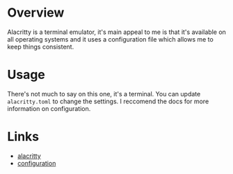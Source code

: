 # Overview

Alacritty is a terminal emulator, it's main appeal to me is that it's available on all operating systems and it uses a configuration file which allows me to keep things consistent.

# Usage

There's not much to say on this one, it's a terminal. You can update `alacritty.toml` to change the settings. I reccomend the docs for more information on configuration.

# Links

- [alacritty](https://alacritty.org/)
- [configuration](https://alacritty.org/config-alacritty.html)
